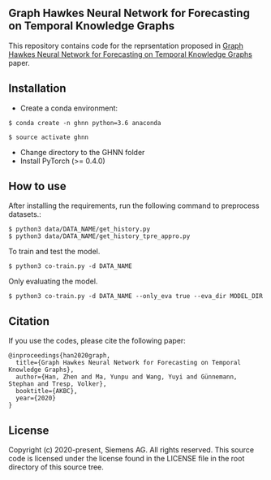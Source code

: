 ## Graph Hawkes Neural Network for Forecasting on Temporal Knowledge Graphs

This repository contains code for the reprsentation proposed in [Graph Hawkes Neural Network for Forecasting on Temporal Knowledge Graphs](https://openreview.net/pdf?id=kXVazet_cB) paper.
## Installation
- Create a conda environment:
```
$ conda create -n ghnn python=3.6 anaconda
```
```
$ source activate ghnn
```
- Change directory to the GHNN folder
- Install PyTorch (>= 0.4.0)
## How to use
After installing the requirements, run the following command to preprocess datasets.:
```
$ python3 data/DATA_NAME/get_history.py
$ python3 data/DATA_NAME/get_history_tpre_appro.py
```
To train and test the model.
```
$ python3 co-train.py -d DATA_NAME  
```
Only evaluating the model.
```
$ python3 co-train.py -d DATA_NAME --only_eva true --eva_dir MODEL_DIR
```
## Citation
If you use the codes, please cite the following paper:
```
@inproceedings{han2020graph,
  title={Graph Hawkes Neural Network for Forecasting on Temporal Knowledge Graphs},
  author={Han, Zhen and Ma, Yunpu and Wang, Yuyi and Günnemann, Stephan and Tresp, Volker},
  booktitle={AKBC},
  year={2020}
}
```
## License
Copyright (c) 2020-present, Siemens AG.
All rights reserved.
This source code is licensed under the license found in the
LICENSE file in the root directory of this source tree.
